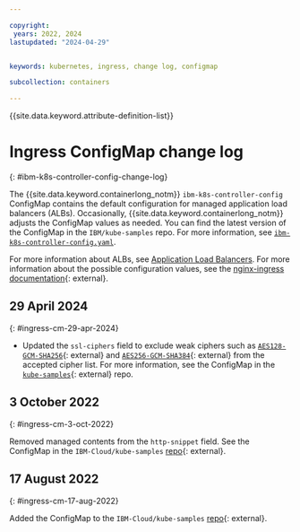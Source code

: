 ```yaml
---

copyright:
 years: 2022, 2024
lastupdated: "2024-04-29"


keywords: kubernetes, ingress, change log, configmap

subcollection: containers

---
```


{{site.data.keyword.attribute-definition-list}}




# Ingress ConfigMap change log
{: #ibm-k8s-controller-config-change-log}

The {{site.data.keyword.containerlong_notm}} `ibm-k8s-controller-config` ConfigMap contains the default configuration for managed application load balancers (ALBs). Occasionally, {{site.data.keyword.containerlong_notm}} adjusts the ConfigMap values as needed. You can find the latest version of the ConfigMap in the `IBM/kube-samples` repo. For more information, see [`ibm-k8s-controller-config.yaml`](https://github.com/IBM-Cloud/kube-samples/blob/master/ingress-config/ibm-k8s-controller-config.yaml).

For more information about ALBs, see [Application Load Balancers](/docs/containers?topic=containers-managed-ingress-about#managed-ingress-albs). For more information about the possible configuration values, see the [nginx-ingress documentation](https://kubernetes.github.io/ingress-nginx/user-guide/nginx-configuration/configmap/){: external}.

## 29 April 2024
{: #ingress-cm-29-apr-2024}

- Updated the `ssl-ciphers` field to exclude weak ciphers such as [`AES128-GCM-SHA256`](https://ciphersuite.info/cs/TLS_RSA_WITH_AES_128_GCM_SHA256/){: external} and [`AES256-GCM-SHA384`](https://ciphersuite.info/cs/TLS_RSA_WITH_AES_256_GCM_SHA384/){: external} from the accepted cipher list. For more information, see the ConfigMap in the [`kube-samples`](https://github.com/IBM-Cloud/kube-samples/blob/bc63edf226758d1d5e9ef4ad9a120814e0a9124c/ingress-config/ibm-k8s-controller-config.yaml){: external} repo.

## 3 October 2022
{: #ingress-cm-3-oct-2022}

Removed managed contents from the `http-snippet` field. See the ConfigMap in the `IBM-Cloud/kube-samples` [repo](https://github.com/IBM-Cloud/kube-samples/blob/170e36cef314dd18823dfb016b041650126d3672/ingress-config/ibm-k8s-controller-config.yaml){: external}.

## 17 August 2022
{: #ingress-cm-17-aug-2022}

Added the ConfigMap to the `IBM-Cloud/kube-samples` [repo](https://github.com/IBM-Cloud/kube-samples/blob/8f765f825552449746dc2ab1ee7d62ca718119c0/ingress-config/ibm-k8s-controller-config.yaml){: external}.

